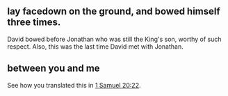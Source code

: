 ##  lay facedown on the ground, and bowed himself three times. ##

David bowed before Jonathan who was still the King's son, worthy of such respect. Also, this was the last time David met with Jonathan.

## between you and me ##

See how you translated this in [1 Samuel 20:22](./22.md).